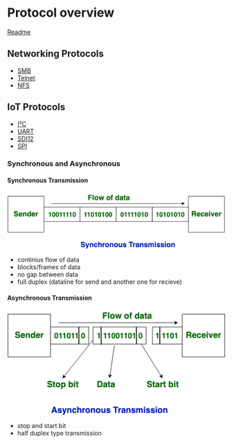 # Protocol overview
[Readme](../README.md)

## Networking Protocols
- [SMB](SMB.md#protocol-smb)
- [Telnet](telnet.md#telnet)
- [NFS](NFS.md#NFS)
## IoT Protocols

- [I²C](I%C2%B2C.md)
- [UART](UART.md#protocol-uart)
- [SDI12](SDI12.md#protocol-sdi12)
- [SPI](SPI.md#protocol-spi)
### Synchronous and Asynchronous 
#### Synchronous Transmission
![Synchronous working](../Images/Synchronous_Working.png)

- continius flow of data
- blocks/frames of data
- no gap between data
- full duplex (dataline for send and another one for recieve)

#### Asynchronous Transmission
![Asynchronous working](../Images/Asynchronous_Working.png)

- stop and start bit
- half duplex type transmission
